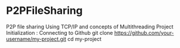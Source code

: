 # P2PFileSharing
P2P file sharing Using TCP/IP and concepts of Multithreading
Project Initialization : 
Connecting to Github 
git clone https://github.com/your-username/my-project.git
cd my-project
